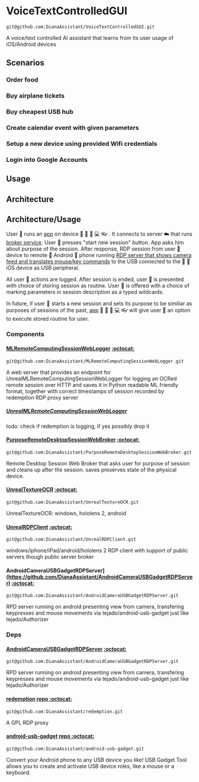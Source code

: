 # VoiceTextControlledGUI
`git@github.com:DianaAssistant/VoiceTextControlledGUI.git`

A voice/text controlled AI assistant that learns from its user usage of iOS/Android devices

## Scenarios

### Order food

### Buy airplane tickets

### Buy cheapest USB hub

### Create calendar event with given parameters

### Setup a new device using provided Wifi credentials

### Login into Google Accounts

## Usage

## Architecture

## Architecture/Usage

User :older_woman: runs an [app](#UnrealRDPClient) on device :robot: :apple: :iphone: :computer: :eyeglasses: . It connects to server :cloud: that runs [broker service](#PurposeRemoteDesktopSessionWebBroker). User :older_woman:  presses "start new session" button. App asks him about purpose of the session. After response, RDP session from user :older_woman: device to remote :robot: Android :iphone:  phone running [RDP server that shows camera feed and translates mouse/key commands](#AndroidCameraUSBGadgetRDPServer) to the USB connected to the :apple: :iphone: iOS device as USB peripheral.


All user :older_woman: actions are logged.   After session is ended, user :older_woman: is presented with choice of storing session as routine. User :older_woman: is offered with a choice of marking parameters in session description as a typed wildcards.

In future, if user :older_woman: starts a new session and sets its purpose to be similiar as purposes of sessions of the past, [app](#UnrealRDPClient)  :robot: :apple: :iphone: :computer: :eyeglasses: will give user :older_woman: an option to execute stored routine for user.


### Components

#### [MLRemoteComputingSessionWebLogger](https://github.com/DianaAssistant/MLRemoteComputingSessionWebLogger) [ :octocat:](x-github-client://openRepo/https://github.com/DianaAssistant/MLRemoteComputingSessionWebLogger)
`git@github.com:DianaAssistant/MLRemoteComputingSessionWebLogger.git`


A web server that provides an endpoint for UnrealMLRemoteComputingSessionWebLogger for logging an OCRed remote session over HTTP and saves it in Python readable ML friendly format, together with correct timestamps of session recorded by redemption RDP proxy server

##### [UnrealMLRemoteComputingSessionWebLogger](https://github.com/DianaAssistant/MLRemoteComputingSessionWebLogger/UnrealMLRemoteComputingSessionWebLogger.md)

todo: check if redemption is logging, if yes possibly drop it

#### [PurposeRemoteDesktopSessionWebBroker](https://github.com/DianaAssistant/PurposeRemoteDesktopSessionWebBroker) [ :octocat:](x-github-client://openRepo/https://github.com/DianaAssistant/PurposeRemoteDesktopSessionWebBroker)
`git@github.com:DianaAssistant/PurposeRemoteDesktopSessionWebBroker.git`


Remote Desktop Session Web Broker that asks user for purpose of session and cleans up after the session. saves preserves state of the physical device.

#### [UnrealTextureOCR](https://github.com/DianaAssistant/UnrealTextureOCR) [ :octocat:](x-github-client://openRepo/https://github.com/DianaAssistant/UnrealTextureOCR)
`git@github.com:DianaAssistant/UnrealTextureOCR.git`


UnrealTextureOCR: windows, hololens 2, android

#### [UnrealRDPClient](https://github.com/DianaAssistant/UnrealRDPClient) [ :octocat:](x-github-client://openRepo/https://github.com/DianaAssistant/UnrealRDPClient)
`git@github.com:DianaAssistant/UnrealRDPClient.git`


windows/iphone/iPad/android/hololens 2 RDP client with support of public servers though public server broker

#### AndroidCameraUSBGadgetRDPServer](https://github.com/DianaAssistant/AndroidCameraUSBGadgetRDPServer) [ :octocat:](x-github-client://openRepo/https://github.com/DianaAssistant/AndroidCameraUSBGadgetRDPServer)
`git@github.com:DianaAssistant/AndroidCameraUSBGadgetRDPServer.git`


RPD server running on android presenting view from camera, transfering keypresses and mouse movements via tejado/android-usb-gadget just like tejado/Authorizer

### Deps

#### [AndroidCameraUSBGadgetRDPServer](https://github.com/DianaAssistant/AndroidCameraUSBGadgetRDPServer) [ :octocat:](x-github-client://openRepo/https://github.com/DianaAssistant/AndroidCameraUSBGadgetRDPServer)
`git@github.com:DianaAssistant/AndroidCameraUSBGadgetRDPServer.git`


RPD server running on android presenting view from camera, transfering keypresses and mouse movements via tejado/android-usb-gadget just like tejado/Authorizer

#### [redemption](https://github.com/DianaAssistant/redemption) [repo :octocat:](x-github-client://openRepo/https://github.com/DianaAssistant/redemption)
`git@github.com:DianaAssistant/redemption.git`


A GPL RDP proxy

#### [android-usb-gadget](https://github.com/DianaAssistant/android-usb-gadget) [repo :octocat:](x-github-client://openRepo/https://github.com/DianaAssistant/android-usb-gadget)
`git@github.com:DianaAssistant/android-usb-gadget.git`


Convert your Android phone to any USB device you like! USB Gadget Tool allows you to create and activate USB device roles, like a mouse or a keyboard.

